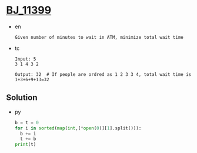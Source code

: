 # [BJ_11399](https://acmicpc.net/problem/11399)

* en

  ```en
  Given number of minutes to wait in ATM, minimize total wait time
  ```

* tc

  ```tc
  Input: 5
  3 1 4 3 2

  Output: 32  # If people are ordred as 1 2 3 3 4, total wait time is 1+3+6+9+13=32
  ```

## Solution

* py

  ```py
  b = t = 0
  for i in sorted(map(int,[*open(0)][1].split())):
    b += i
    t += b
  print(t)
  ```

